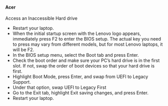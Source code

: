 #### Acer

Access an Inaccessible Hard drive

- Restart your laptop.
- When the initial startup screen with the Lenovo logo appears, immediately press F2 to enter the BIOS setup. The actual key you need to press may vary from different models, but for most Lenovo laptops, it will be F2.
- In the BIOS setup menu, select the Boot tab and press Enter.
- Check the boot order and make sure your PC’s hard drive is in the first slot. If not, swap the order of boot devices so that your hard drive is first.
- Highlight Boot Mode, press Enter, and swap from UEFI to Legacy Support.
- Under that option, swap UEFI to Legacy First
- Go to the Exit tab, highlight Exit saving changes, and press Enter.
- Restart your laptop.
